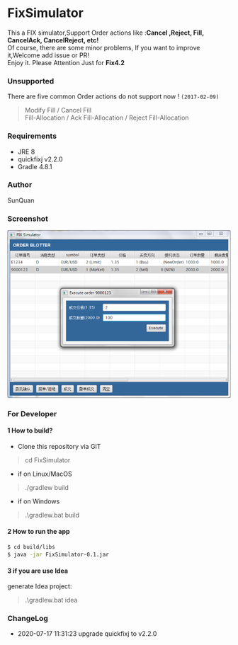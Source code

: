 # FixSimulator

This a FIX simulator,Support Order actions like :**Cancel ,Reject, Fill, CancelAck, CancelReject, etc!**<br/>
Of course, there are some minor problems, If you want to improve it,Welcome add issue or PR!   
Enjoy it.
Please Attention Just for **Fix4.2**

### Unsupported

There are five common Order actions do not support now ! `(2017-02-09)`
>Modify Fill / Cancel Fill  
>Fill-Allocation / Ack Fill-Allocation / Reject Fill-Allocation 

### Requirements

- JRE 8
- quickfixj v2.2.0
- Gradle 4.8.1

### Author
 SunQuan

### Screenshot

![effect](https://github.com/ForrestSu/FixSimulator/raw/master/images/screenshot.png)


### For Developer

#### 1 How to build? 

- Clone this repository via GIT  
> cd FixSimulator

- if on Linux/MacOS  
> ./gradlew build

- if on Windows  
> .\gradlew.bat build

#### 2 How to run the app
```sh
$ cd build/libs 
$ java -jar FixSimulator-0.1.jar
```

#### 3 if you are use Idea

generate Idea project:

> .\gradlew.bat idea

###  ChangeLog
- 2020-07-17 11:31:23 upgrade quickfixj to v2.2.0